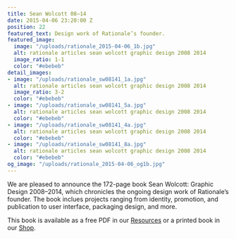 ```yaml
---
title: Sean Wolcott 08–14
date: 2015-04-06 23:20:00 Z
position: 22
featured_text: Design work of Rationale’s founder.
featured_image:
  image: "/uploads/rationale_2015-04-06_1b.jpg"
  alt: rationale articles sean wolcott graphic design 2008 2014
  image_ratio: 1-1
  color: "#ebebeb"
detail_images:
- image: "/uploads/rationale_sw08141_1a.jpg"
  alt: rationale articles sean wolcott graphic design 2008 2014
  image_ratio: 3-2
  color: "#ebebeb"
- image: "/uploads/rationale_sw08141_5a.jpg"
  alt: rationale articles sean wolcott graphic design 2008 2014
  color: "#ebebeb"
- image: "/uploads/rationale_sw08141_4a.jpg"
  alt: rationale articles sean wolcott graphic design 2008 2014
  color: "#ebebeb"
- image: "/uploads/rationale_sw08141_8a.jpg"
  alt: rationale articles sean wolcott graphic design 2008 2014
  color: "#ebebeb"
og_image: "/uploads/rationale_2015-04-06_og1b.jpg"
---
```


We are pleased to announce the 172-page book Sean Wolcott: Graphic Design 2008–2014, which chronicles the ongoing design work of Rationale’s founder. The book inclues projects ranging from identity, promotion, and publication to user interface, packaging design, and more.

This book is available as a free PDF in our [Resources](https://rationale-design.com/resources/sean-wolcott-graphic-design/) or a printed book in our [Shop](https://rationale-design.com/shop/sean-wolcott-graphic-design/).